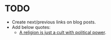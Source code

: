 # TODO #################################################################

- Create next/previous links on blog posts.
- Add below quotes:
  - [A religion is just a cult with political power](https://www.facebook.com/KevinGraham1992/posts/10220844234557372?comment_id=10220867445337627).
